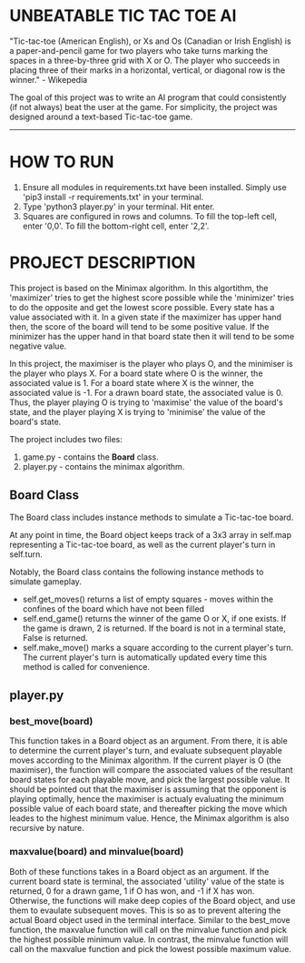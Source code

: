# UNBEATABLE TIC TAC TOE AI
"Tic-tac-toe (American English), or Xs and Os (Canadian or Irish English) is a paper-and-pencil game for two players who take turns marking the spaces in a three-by-three grid with X or O. The player who succeeds in placing three of their marks in a horizontal, vertical, or diagonal row is the winner." - Wikepedia

The goal of this project was to write an AI program that could consistently (if not always) beat the user at the game. For simplicity, the project was designed around a text-based Tic-tac-toe game. 

--- 

# HOW TO RUN
1. Ensure all modules in requirements.txt have been installed. Simply use 'pip3 install -r requirements.txt' in your terminal.
2. Type 'python3 player.py' in your terminal. Hit enter. 
3. Squares are configured in rows and columns. To fill the top-left cell, enter '0,0'. To fill the bottom-right cell, enter '2,2'.

# PROJECT DESCRIPTION

This project is based on the Minimax algorithm. In this algortithm, the 'maximizer' tries to get the highest score possible while the 'minimizer' tries to do the opposite and get the lowest score possible. Every state has a value associated with it. In a given state if the maximizer has upper hand then, the score of the board will tend to be some positive value. If the minimizer has the upper hand in that board state then it will tend to be some negative value. 

In this project, the maximiser is the player who plays O, and the minimiser is the player who plays X. For a board state where O is the winner, the associated value is 1. For a board state where X is the winner, the associated value is -1. For a drawn board state, the associated value is 0. Thus, the player playing O is trying to 'maximise' the value of the board's state, and the player playing X is trying to 'minimise' the value of the board's state.

The project includes two files: 
1. game.py - contains the **Board** class.
2. player.py - contains the minimax algorithm.

## Board Class
The Board class includes instance methods to simulate a Tic-tac-toe board.

At any point in time, the Board object keeps track of a 3x3 array in self.map representing a Tic-tac-toe board, as well as the current player's turn in self.turn.

Notably, the Board class contains the following instance methods to simulate gameplay.
* self.get_moves() returns a list of empty squares - moves within the confines of the board which have not been filled
* self.end_game() returns the winner of the game O or X, if one exists. If the game is drawn, 2 is returned. If the board is not in a terminal state, False is returned.
* self.make_move() marks a square according to the current player's turn. The current player's turn is automatically updated every time this method is called for convenience.

## player.py

### best_move(board)
This function takes in a Board object as an argument. From there, it is able to determine the current player's turn, and evaluate subsequent playable moves according to the Minimax algorithm. If the current player is O (the maximiser), the function will compare the associated values of the resultant board states for each playable move, and pick the largest possible value. It should be pointed out that the maximiser is assuming that the opponent is playing optimally, hence the maximiser is actualy evaluating the minimum possible value of each board state, and thereafter picking the move which leades to the highest minimum value. Hence, the Minimax algorithm is also recursive by nature.

### maxvalue(board) and minvalue(board)
Both of these functions takes in a Board object as an argument. If the current board state is terminal, the associated 'utility' value of the state is returned, 0 for a drawn game, 1 if O has won, and -1 if X has won. Otherwise, the functions will make deep copies of the Board object, and use them to evaulate subsequent moves. This is so as to prevent altering the actual Board object used in the terminal interface. Similar to the best_move function, the maxvalue function will call on the minvalue function and pick the highest possible minimum value. In contrast, the minvalue function will call on the maxvalue function and pick the lowest possible maximum value.

